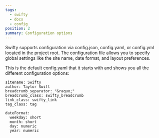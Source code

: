 ```yaml
---
tags:
  - swifty
  - docs
  - config
position: 2
summary: Configuration options
---
```


Swifty supports configuration via config.json, config.yaml, or config.yml located in the project root. The configuration file allows you to specify global settings like the site name, date format, and layout preferences.

This is the default config.yaml that it starts with and shows you all the different configuration options:

```
sitename: Swifty
author: Taylor Swift
breadcrumb_separator: "&raquo;"
breadcrumb_class: swifty_breadcrumb
link_class: swifty_link
tag_class: tag

dateFormat: 
  weekday: short
  month: short
  day: numeric
  year: numeric
```

